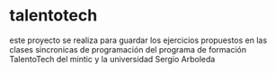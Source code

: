 # talentotech

este proyecto se realiza para guardar los ejercicios propuestos en las clases sincronicas de programación del programa de formación TalentoTech del mintic y la universidad Sergio Arboleda